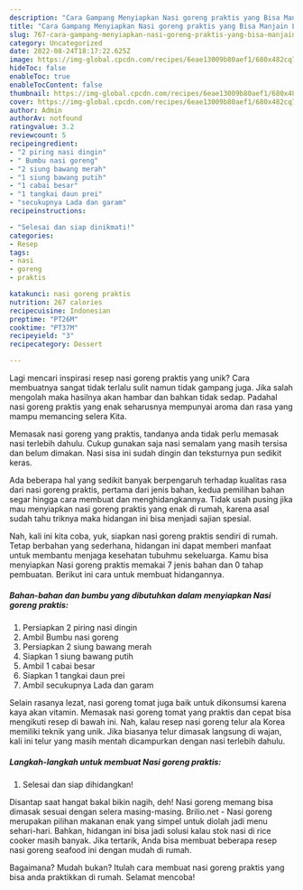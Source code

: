 ```yaml
---
description: "Cara Gampang Menyiapkan Nasi goreng praktis yang Bisa Manjain Lidah"
title: "Cara Gampang Menyiapkan Nasi goreng praktis yang Bisa Manjain Lidah"
slug: 767-cara-gampang-menyiapkan-nasi-goreng-praktis-yang-bisa-manjain-lidah
category: Uncategorized
date: 2022-08-24T18:17:22.625Z
image: https://img-global.cpcdn.com/recipes/6eae13009b80aef1/680x482cq70/nasi-goreng-praktis-foto-resep-utama.jpg
hideToc: false
enableToc: true
enableTocContent: false
thumbnail: https://img-global.cpcdn.com/recipes/6eae13009b80aef1/680x482cq70/nasi-goreng-praktis-foto-resep-utama.jpg
cover: https://img-global.cpcdn.com/recipes/6eae13009b80aef1/680x482cq70/nasi-goreng-praktis-foto-resep-utama.jpg
author: Admin
authorAv: notfound
ratingvalue: 3.2
reviewcount: 5
recipeingredient:
- "2 piring nasi dingin"
- " Bumbu nasi goreng"
- "2 siung bawang merah"
- "1 siung bawang putih"
- "1 cabai besar"
- "1 tangkai daun prei"
- "secukupnya Lada dan garam"
recipeinstructions:

- "Selesai dan siap dinikmati!"
categories:
- Resep
tags:
- nasi
- goreng
- praktis

katakunci: nasi goreng praktis 
nutrition: 267 calories
recipecuisine: Indonesian
preptime: "PT26M"
cooktime: "PT37M"
recipeyield: "3"
recipecategory: Dessert

---
```





Lagi mencari inspirasi resep nasi goreng praktis yang unik? Cara membuatnya sangat tidak terlalu sulit namun tidak gampang juga. Jika salah mengolah maka hasilnya akan hambar dan bahkan tidak sedap. Padahal nasi goreng praktis yang enak seharusnya mempunyai aroma dan rasa yang mampu memancing selera Kita.





Memasak nasi goreng yang praktis, tandanya anda tidak perlu memasak nasi terlebih dahulu. Cukup gunakan saja nasi semalam yang masih tersisa dan belum dimakan. Nasi sisa ini sudah dingin dan teksturnya pun sedikit keras.

Ada beberapa hal yang sedikit banyak berpengaruh terhadap kualitas rasa dari nasi goreng praktis, pertama dari jenis bahan, kedua pemilihan bahan segar hingga cara membuat dan menghidangkannya. Tidak usah pusing jika mau menyiapkan nasi goreng praktis yang enak di rumah, karena asal sudah tahu triknya maka hidangan ini bisa menjadi sajian spesial.






Nah, kali ini kita coba, yuk, siapkan nasi goreng praktis sendiri di rumah. Tetap berbahan yang sederhana, hidangan ini dapat memberi manfaat untuk membantu menjaga kesehatan tubuhmu sekeluarga. Kamu bisa menyiapkan Nasi goreng praktis memakai 7 jenis bahan dan 0 tahap pembuatan. Berikut ini cara untuk membuat hidangannya.

<!--inarticleads1-->

##### Bahan-bahan dan bumbu yang dibutuhkan dalam menyiapkan Nasi goreng praktis:

1. Persiapkan 2 piring nasi dingin
1. Ambil  Bumbu nasi goreng
1. Persiapkan 2 siung bawang merah
1. Siapkan 1 siung bawang putih
1. Ambil 1 cabai besar
1. Siapkan 1 tangkai daun prei
1. Ambil secukupnya Lada dan garam


Selain rasanya lezat, nasi goreng tomat juga baik untuk dikonsumsi karena kaya akan vitamin. Memasak nasi goreng tomat yang praktis dan cepat bisa mengikuti resep di bawah ini. Nah, kalau resep nasi goreng telur ala Korea memiliki teknik yang unik. Jika biasanya telur dimasak langsung di wajan, kali ini telur yang masih mentah dicampurkan dengan nasi terlebih dahulu. 

<!--inarticleads2-->

##### Langkah-langkah untuk membuat Nasi goreng praktis:


1. Selesai dan siap dihidangkan!

Disantap saat hangat bakal bikin nagih, deh! Nasi goreng memang bisa dimasak sesuai dengan selera masing-masing. Brilio.net - Nasi goreng merupakan pilihan makanan enak yang simpel untuk diolah jadi menu sehari-hari. Bahkan, hidangan ini bisa jadi solusi kalau stok nasi di rice cooker masih banyak. Jika tertarik, Anda bisa membuat beberapa resep nasi goreng seafood ini dengan mudah di rumah. 

Bagaimana? Mudah bukan? Itulah cara membuat nasi goreng praktis yang bisa anda praktikkan di rumah. Selamat mencoba!

